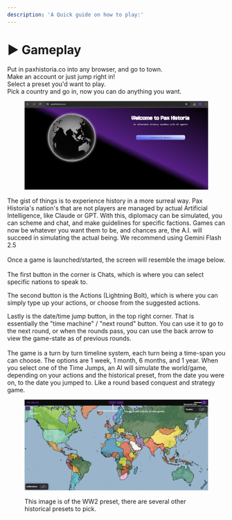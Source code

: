 ```yaml
---
description: 'A Quick guide on how to play:'
---
```


# ▶️ Gameplay

Put in paxhistoria.co into any browser, and go to town. \
Make an account or just jump right in!\
Select a preset you'd want to play.\
Pick a country and go in, now you can do anything you want.

<figure><img src="../.gitbook/assets/S1PH.png" alt=""><figcaption></figcaption></figure>

The gist of things is to experience history in a more surreal way. Pax Historia's nation's that are not players are managed by actual Artificial Intelligence, like Claude or GPT. With this, diplomacy can be simulated, you can scheme and chat, and make guidelines for specific factions. Games can now be whatever you want them to be, and chances are, the A.I. will succeed in simulating the actual being. We recommend using Gemini Flash 2.5\
\
Once a game is launched/started, the screen will resemble the image below.\
\
The first button in the corner is Chats, which is where you can select specific nations to speak to.

The second button is the Actions (Lightning Bolt), which is where you can simply type up your actions, or choose from the suggested actions.

Lastly is the date/time jump button, in the top right corner. That is essentially the "time machine" / "next round" button. You can use it to go to the next round, or when the rounds pass, you can use the back arrow to view the game-state as of previous rounds.\
\
The game is a turn by turn timeline system, each turn being a time-span you can choose. The options are 1 week, 1 month, 6 months, and 1 year. When you select one of the Time Jumps, an AI will simulate the world/game, depending on your actions and the historical preset, from the date you were on, to the date you jumped to. Like a round based conquest and strategy game.&#x20;

<figure><img src="../.gitbook/assets/S12PH.png" alt=""><figcaption><p>This image is of the WW2 preset, there are several other historical presets to pick.</p></figcaption></figure>
